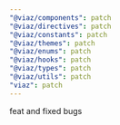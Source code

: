 ```yaml
---
"@viaz/components": patch
"@viaz/directives": patch
"@viaz/constants": patch
"@viaz/themes": patch
"@viaz/enums": patch
"@viaz/hooks": patch
"@viaz/types": patch
"@viaz/utils": patch
"viaz": patch
---
```


feat and fixed bugs
